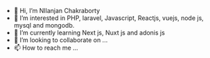 - 👋 Hi, I’m NIlanjan Chakraborty
- 👀 I’m interested in PHP, laravel, Javascript, Reactjs, vuejs, node js, mysql and mongodb.
- 🌱 I’m currently learning Next js, Nuxt js and adonis js
- 💞️ I’m looking to collaborate on ...
- 📫 How to reach me ...

<!---
Nilanjan011/Nilanjan011 is a ✨ special ✨ repository because its `README.md` (this file) appears on your GitHub profile.
You can click the Preview link to take a look at your changes.
--->

